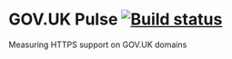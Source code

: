 GOV.UK Pulse [![Build status](https://ci.appveyor.com/api/projects/status/57wip4extg7cs7i2?svg=true)](https://ci.appveyor.com/project/JamieMagee/govuk-pulse)
============

Measuring HTTPS support on GOV.UK domains
